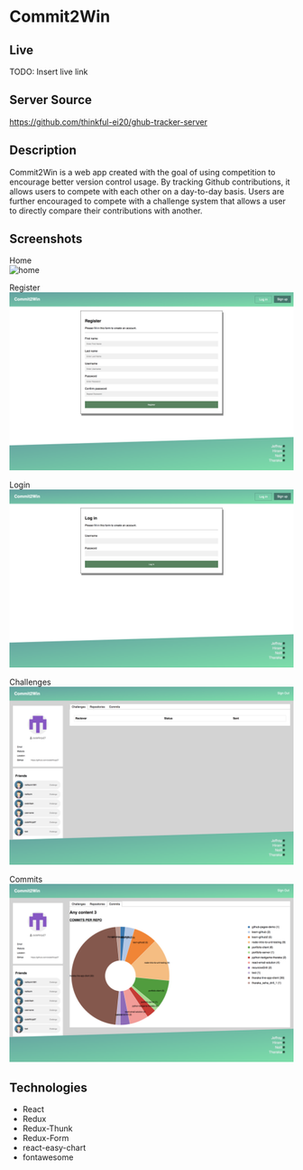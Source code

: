 # Commit2Win

## Live
TODO: Insert live link

## Server Source
https://github.com/thinkful-ei20/ghub-tracker-server

## Description
Commit2Win is a web app created with the goal of using competition to encourage better version control usage. By tracking Github contributions, it allows users to compete with each other on a day-to-day basis. Users are further encouraged to compete with a challenge system that allows a user to directly compare their contributions with another.

## Screenshots

Home  
![home](./screenshots/home.png)

Register  
![register](./screenshots/register.png)

Login  
![login](./screenshots/login.png)

Challenges  
![challenges](./screenshots/challenges.png)

Commits  
![commits](./screenshots/commits.png)

## Technologies

- React
- Redux
- Redux-Thunk
- Redux-Form
- react-easy-chart
- fontawesome